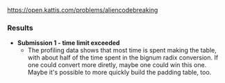 https://open.kattis.com/problems/aliencodebreaking

### Results

 * **Submission 1 - time limit exceeded**
   * The profiling data shows that most time is spent making the table, with
     about half of the time spent in the bignum radix conversion. If one could convert more diretly,
     maybe one could win this one. Maybe it's possible to more quickly build the padding table, too. 
